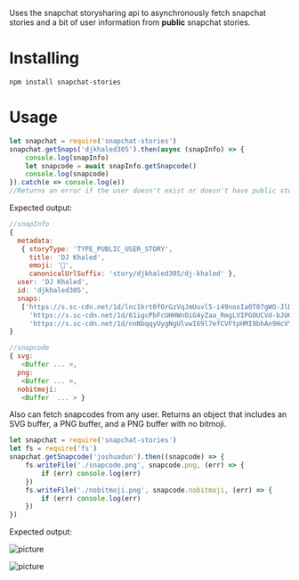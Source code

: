 Uses the snapchat storysharing api to asynchronously fetch snapchat stories and a bit of user information from **public** snapchat stories.

# Installing
```npm install snapchat-stories```

# Usage
```javascript
let snapchat = require('snapchat-stories')
snapchat.getSnaps('djkhaled305').then(async (snapInfo) => {
    console.log(snapInfo)
    let snapcode = await snapInfo.getSnapcode()
    console.log(snapcode)
}).catch(e => console.log(e))
//Returns an error if the user doesn't exist or doesn't have public stories enabled.
```
Expected output:
```javascript
//snapInfo
{
  metadata:
   { storyType: 'TYPE_PUBLIC_USER_STORY',
     title: 'DJ Khaled',
     emoji: '🔑',
     canonicalUrlSuffix: 'story/djkhaled305/dj-khaled' },
  user: 'DJ Khaled',
  id: 'djkhaled305',
  snaps:
   ['https://s.sc-cdn.net/1d/lnc1krt0fOrGzVqJmUuvl5-i49nosIa0T07gWO-JlDI=/default/embedded.mp4',
     'https://s.sc-cdn.net/1d/61igcPbFcUHHWnOiG4yZaa_RmgLVIPGOUCVd-bJUGGs=/default/embedded.mp4',
     'https://s.sc-cdn.net/1d/nnNbqqyUygNgUlvwI69l7efCVFtpHMI9bhAn9HcVYsM=/default/embedded.mp4']
}

//snapcode
{ svg:
   <Buffer ... >,
  png:
   <Buffer ... >,
  nobitmoji:
   <Buffer  ... > }
```

Also can fetch snapcodes from any user. Returns an object that includes an SVG buffer, a PNG buffer, and a PNG buffer with no bitmoji.

```javascript
let snapchat = require('snapchat-stories')
let fs = require('fs')
snapchat.getSnapcode('joshuadun').then((snapcode) => {
    fs.writeFile('./snapcode.png', snapcode.png, (err) => {
        if (err) console.log(err)
    })
    fs.writeFile('./nobitmoji.png', snapcode.nobitmoji, (err) => {
        if (err) console.log(err)
    })
})
```

Expected output:

![picture](https://i.imgur.com/o5Aqmrg.png)

![picture](https://i.imgur.com/oSg53O7.png)